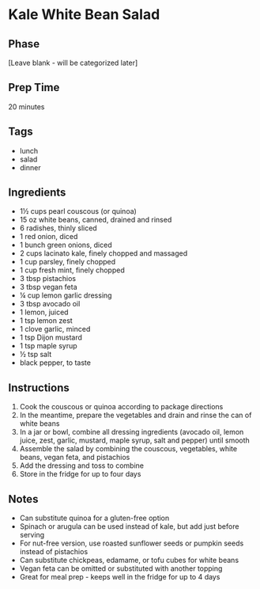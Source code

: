 # Kale White Bean Salad

## Phase
[Leave blank - will be categorized later]

## Prep Time
20 minutes

## Tags
- lunch
- salad
- dinner

## Ingredients
- 1½ cups pearl couscous (or quinoa)
- 15 oz white beans, canned, drained and rinsed
- 6 radishes, thinly sliced
- 1 red onion, diced
- 1 bunch green onions, diced
- 2 cups lacinato kale, finely chopped and massaged
- 1 cup parsley, finely chopped
- 1 cup fresh mint, finely chopped
- 3 tbsp pistachios
- 3 tbsp vegan feta
- ¼ cup lemon garlic dressing
- 3 tbsp avocado oil
- 1 lemon, juiced
- 1 tsp lemon zest
- 1 clove garlic, minced
- 1 tsp Dijon mustard
- 1 tsp maple syrup
- ½ tsp salt
- black pepper, to taste

## Instructions
1. Cook the couscous or quinoa according to package directions
2. In the meantime, prepare the vegetables and drain and rinse the can of white beans
3. In a jar or bowl, combine all dressing ingredients (avocado oil, lemon juice, zest, garlic, mustard, maple syrup, salt and pepper) until smooth
4. Assemble the salad by combining the couscous, vegetables, white beans, vegan feta, and pistachios
5. Add the dressing and toss to combine
6. Store in the fridge for up to four days

## Notes
- Can substitute quinoa for a gluten-free option
- Spinach or arugula can be used instead of kale, but add just before serving
- For nut-free version, use roasted sunflower seeds or pumpkin seeds instead of pistachios
- Can substitute chickpeas, edamame, or tofu cubes for white beans
- Vegan feta can be omitted or substituted with another topping
- Great for meal prep - keeps well in the fridge for up to 4 days
